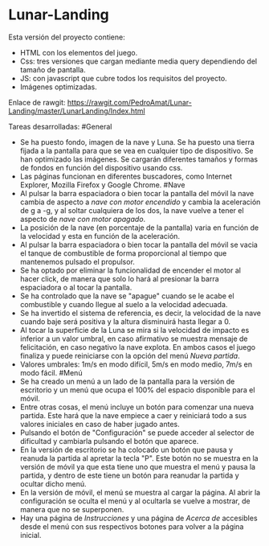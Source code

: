 # Lunar-Landing
Esta versión del proyecto contiene:
* HTML con los elementos del juego.
* Css: tres versiones que cargan mediante media query dependiendo del tamaño de pantalla.
* JS: con javascript que cubre todos los requisitos del proyecto.
* Imágenes optimizadas.

Enlace de rawgit: https://rawgit.com/PedroAmat/Lunar-Landing/master/LunarLanding/Index.html

Tareas desarrolladas:
#General
* Se ha puesto fondo, imagen de la nave y Luna. Se ha puesto una tierra fijada a la pantalla para que se vea en cualquier tipo de dispositivo. Se han optimizado las imágenes. Se cargarán diferentes tamaños y formas de fondos en función del dispositivo usando css.
* Las páginas funcionan en diferentes buscadores, como Internet Explorer, Mozilla Firefox y Google Chrome.
#Nave
* Al pulsar la barra espaciadora o bien tocar la pantalla del móvil la nave cambia de aspecto a *nave con motor encendido* y cambia la aceleración de g a -g, y al soltar cualquiera de los dos, la nave vuelve a tener el aspecto de *nave con motor apagado*.
* La posición de la nave (en porcentaje de la pantalla) varia en función de la velocidad y esta en función de la aceleración.
* Al pulsar la barra espaciadora o bien tocar la pantalla del móvil se vacia el tanque de combustible de forma proporcional al tiempo que mantenemos pulsado el propulsor.
* Se ha optado por eliminar la funcionalidad de encender el motor al hacer click, de manera que solo lo hará al presionar la barra espaciadora o al tocar la pantalla.
* Se ha controlado que la nave se "apague" cuando se le acabe el combustible y cuando llegue al suelo a la velocidad adecuada.
* Se ha invertido el sistema de referencia, es decir, la velocidad de la nave cuando baje será positiva y la altura disminuirá hasta llegar a 0.
* Al tocar la superficie de la Luna se mira si la velocidad de impacto es inferior a un valor umbral, en caso afirmativo se muestra mensaje de felicitación, en caso negativo la nave explota. En ambos casos el juego finaliza y puede reiniciarse con la opción del menú *Nueva partida*.
* Valores umbrales: 1m/s en modo difícil, 5m/s en modo medio, 7m/s en modo fácil.
#Menú
* Se ha creado un menú a un lado de la pantalla para la versión de escritorio y un menú que ocupa el 100% del espacio disponible para el móvil.
* Entre otras cosas, el menú incluye un botón para comenzar una nueva partida. Este hará que la nave empiece a caer y reiniciará todo a sus valores iniciales en caso de haber jugado antes.
* Pulsando el botón de "Configuración" se puede acceder al selector de dificultad y cambiarla pulsando el botón que aparece.
* En la versión de escritorio se ha colocado un botón que pausa y reanuda la partida al apretar la tecla "P". Este botón no se muestra en la versión de móvil ya que esta tiene uno que muestra el menú y pausa la partida, y dentro de este tiene un botón para reanudar la partida y ocultar dicho menú.
* En la versión de móvil, el menú se muestra al cargar la página. Al abrir la configuración se oculta el menú y al ocultarla se vuelve a mostrar, de manera que no se superponen.
* Hay una página de *Instrucciones* y una página de *Acerca de* accesibles desde el menú con sus respectivos botones para volver a la página inicial.
